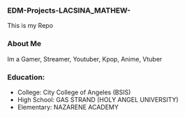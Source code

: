### EDM-Projects-LACSINA_MATHEW-
This is my Repo
### About Me
Im a Gamer, Streamer, Youtuber, Kpop, Anime, Vtuber
### Education:
- College: City College of Angeles (BSIS)
- High School: GAS STRAND (HOLY ANGEL UNIVERSITY)
- Elementary: NAZARENE ACADEMY

